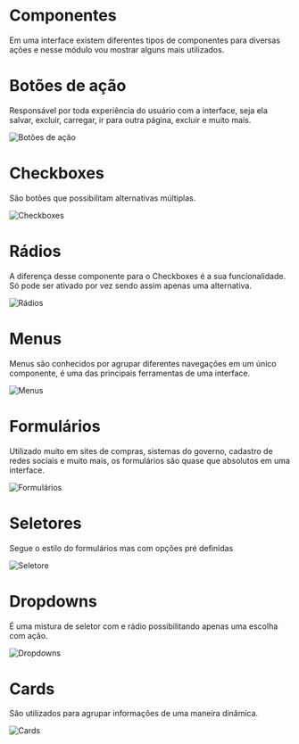 # Componentes 

Em uma interface existem diferentes tipos de componentes para diversas ações e nesse módulo vou mostrar alguns mais utilizados.

# Botões de ação

Responsável por toda experiência do usuário com a interface, seja ela salvar, excluir, carregar, ir para outra página, excluir e muito mais.

![Botões de ação](https://miro.medium.com/max/3456/1*yC4fe0b4M1NlSMSZoswwmQ.jpeg)

# Checkboxes

São botões que possibilitam alternativas múltiplas.

![Checkboxes](https://freefrontend.com/assets/img/css-checkboxes/material-inspired-checkboxes.gif)

# Rádios

A diferença desse componente para o Checkboxes é a sua funcionalidade. Só pode ser ativado por vez sendo assim apenas uma alternativa. 

![Rádios](https://miro.medium.com/max/1742/1*XFTe3mIh5qe-b_SuKRnB2g.jpeg)

#  Menus

Menus são conhecidos por agrupar diferentes navegações em um único componente, é uma das principais ferramentas de uma interface.

![Menus](https://i.pinimg.com/originals/30/d0/8a/30d08a4c89b2469df19a74f015ea186b.png)

# Formulários 

Utilizado muito em sites de compras, sistemas do governo, cadastro de redes sociais e muito mais, os formulários são quase que absolutos em uma interface.

![Formulários](https://resultadosdigitais.com.br/blog/files/2018/03/formulario-de-cadastro.jpg)

# Seletores

Segue o estilo do formulários mas com opções pré definidas 

![Seletore](https://img.freepik.com/psd-gratuitas/itunes-inspirado-ui-kit-psd_28-1812.jpg?size=338&ext=jpg)

# Dropdowns

É uma mistura de seletor com  e rádio possibilitando apenas uma escolha com ação.

![Dropdowns](https://i.pinimg.com/originals/e7/2b/be/e72bbef80964566c89aea0de21a43514.png)

# Cards

São utilizados para agrupar informações de uma maneira dinâmica.

![Cards](https://cdn.dribbble.com/users/1126935/screenshots/9935341/dashboard_meeting_2x_1x.png)
